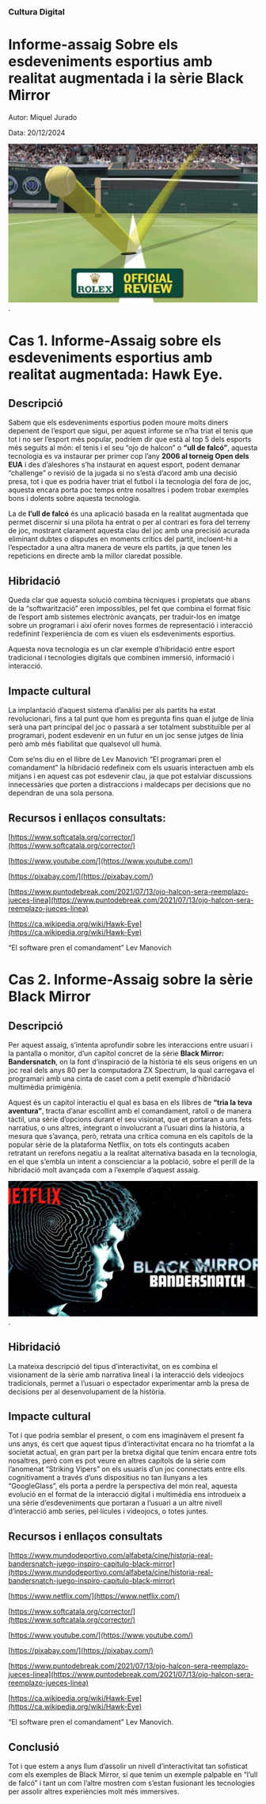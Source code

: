 ### Cultura Digital 

# Informe-assaig Sobre els esdeveniments esportius amb realitat augmentada i la sèrie Black Mirror

Autor: Miquel Jurado

Data: 20/12/2024 

![HawkEye](https://github.com/mjurado-cpd/PEC3_Manovich_Reloaded/blob/main/hawkeye.png).

# Cas 1. Informe-Assaig sobre els esdeveniments esportius amb realitat augmentada: Hawk Eye.

## Descripció
Sabem que els esdeveniments esportius poden moure molts diners depenent de l’esport que sigui, per aquest informe se n’ha triat el tenis que tot i no ser l’esport més popular, podríem dir que està al top 5 dels esports més seguits al món: el tenis i el seu “ojo de halcon” o **“ull de falcó”**, aquesta tecnologia es va instaurar per primer cop l’any **2006 al torneig Open dels EUA** i des d’aleshores s’ha instaurat en aquest esport, podent demanar “challenge” o revisió de la jugada si no s’està d’acord amb una decisió presa, tot i que es podria haver triat el futbol i la tecnologia del fora de joc, aquesta encara porta poc temps entre nosaltres i podem trobar exemples bons i dolents sobre aquesta tecnologia.

La de **l’ull de falcó** és una aplicació basada en la realitat augmentada que permet discernir si una pilota ha entrat o per al contrari es fora del terreny de joc, mostrant clarament aquesta clau del joc amb una precisió acurada eliminant dubtes o disputes en moments crítics del partit, incloent-hi a l’espectador a una altra manera de veure els partits, ja que tenen les repeticions en directe amb la millor claredat possible.

## Hibridació

Queda clar que aquesta solució combina tècniques i propietats que abans de la “softwarització” eren impossibles, pel fet que combina el format físic de l’esport amb sistemes electrònic avançats, per traduir-los en imatge sobre un programari i així oferir noves formes de representació i interacció redefinint l’experiència de com es viuen els esdeveniments esportius.

Aquesta nova tecnologia es un clar exemple d’hibridació entre esport tradicional i tecnologies digitals que combinen immersió, informació i interacció.

## Impacte cultural

La implantació d’aquest sistema d’anàlisi per als partits ha estat revolucionari, fins a tal punt que hom es pregunta fins quan el jutge de línia serà una part principal del joc o passarà a ser totalment substituïble per al programari, podent esdevenir en un futur en un joc sense jutges de línia però amb més fiabilitat que qualsevol ull humà.

Com se’ns diu en el llibre de Lev Manovich “El programari pren el comandament” la hibridació redefineix com els usuaris interactuen amb els mitjans i en aquest cas pot esdevenir clau, ja que pot estalviar discussions innecessàries que porten a distraccions i maldecaps per decisions que no dependran de una sola persona.

## Recursos i enllaços consultats:

[https://www.softcatala.org/corrector/](https://www.softcatala.org/corrector/)

[https://www.youtube.com/](https://www.youtube.com/)

[https://pixabay.com/](https://pixabay.com/)

[https://www.puntodebreak.com/2021/07/13/ojo-halcon-sera-reemplazo-jueces-linea](https://www.puntodebreak.com/2021/07/13/ojo-halcon-sera-reemplazo-jueces-linea)

[https://ca.wikipedia.org/wiki/Hawk-Eye](https://ca.wikipedia.org/wiki/Hawk-Eye)

“El software pren el comandament” Lev Manovich




# Cas 2. Informe-Assaig sobre la sèrie Black Mirror

## Descripció

Per aquest assaig, s’intenta aprofundir sobre les interaccions entre usuari i la pantalla o monitor, d’un capítol concret de la sèrie **Black Mirror: Bandersnatch**, on la font d’inspiració de la història té els seus orígens en un joc real dels anys 80 per la computadora ZX Spectrum, la qual carregava el programari amb una cinta de caset com a petit exemple d’hibridació multimèdia primigènia.

Aquest és un capítol interactiu el qual es basa en els llibres de **“tria la teva aventura”**, tracta d’anar escollint amb el comandament, ratolí o de manera tàctil, una sèrie d’opcions durant el seu visionat, que et portaran a uns fets narratius, o uns altres, integrant o involucrant a l’usuari dins la història, a mesura que s’avança, però, retrata una crítica comuna en els capítols de la popular sèrie de la plataforma Netflix, on tots els continguts acaben retratant un rerefons negatiu a la realitat alternativa basada en la tecnologia, en el que s’embla un intent a conscienciar a la població, sobre el perill de la hibridació molt avançada com a l’exemple d’aquest assaig.

![HawkEye](https://github.com/mjurado-cpd/PEC3_Manovich_Reloaded/blob/main/blackmirror.png).

## Hibridació

La mateixa descripció del tipus d’interactivitat, on es combina el visionament de la sèrie amb narrativa lineal i la interacció dels videojocs tradicionals, permet a l’usuari o espectador experimentar amb la presa de decisions per al desenvolupament de la història.

## Impacte cultural

Tot i que podria semblar el present, o com ens imaginàvem el present fa uns anys, és cert que aquest tipus d’interactivitat encara no ha triomfat a la societat actual, en gran part per la bretxa digital que tenim encara entre tots nosaltres, però com es pot veure en altres capítols de la sèrie com l’anomenat “Striking Vipers” on els usuaris d’un joc connectats entre ells cognitivament a través d’uns dispositius no tan llunyans a les “GoogleGlass”, els porta a perdre la perspectiva del món real, aquesta evolució en el format de la interacció digital i multimèdia ens introdueix a una sèrie d’esdeveniments que portaran a l’usuari a un altre nivell d’interacció amb series, pel·lícules i videojocs, o totes juntes.

## Recursos i enllaços consultats

[https://www.mundodeportivo.com/alfabeta/cine/historia-real-bandersnatch-juego-inspiro-capitulo-black-mirror](https://www.mundodeportivo.com/alfabeta/cine/historia-real-bandersnatch-juego-inspiro-capitulo-black-mirror)

[https://www.netflix.com/](https://www.netflix.com/)

[https://www.softcatala.org/corrector/](https://www.softcatala.org/corrector/)

[https://www.youtube.com/](https://www.youtube.com/)

[https://pixabay.com/](https://pixabay.com/)

[https://www.puntodebreak.com/2021/07/13/ojo-halcon-sera-reemplazo-jueces-linea](https://www.puntodebreak.com/2021/07/13/ojo-halcon-sera-reemplazo-jueces-linea)

[https://ca.wikipedia.org/wiki/Hawk-Eye](https://ca.wikipedia.org/wiki/Hawk-Eye)

“El software pren el comandament” Lev Manovich.

## Conclusió

Tot i que estem a anys llum d’assolir un nivell d’interactivitat tan sofisticat com els exemples de Black Mirror, sí que tenim un exemple palpable en “l’ull de falcó” i tant un com l’altre mostren com s’estan fusionant les tecnologies per assolir altres experiències molt més immersives.

